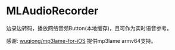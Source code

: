 MLAudioRecorder
===============

边录边转码，播放网络音频Button(本地缓存)，且可作为实时语音参考。

感谢:
[wuqiong/mp3lame-for-iOS](https://github.com/wuqiong/mp3lame-for-iOS) 提供mp3lame armv64支持。
